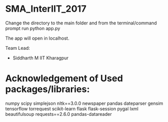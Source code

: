 # SMA_InterIIT_2017

Change the directory to the main folder and from the terminal/command prompt run python app.py

The app will open in localhost.

Team Lead:
- Siddharth M
IIT Kharagpur

# Acknowledgement of Used packages/libraries:
numpy
scipy
simplejson
nltk==3.0.0
newspaper
pandas
dateparser
gensim
tensorflow
torrequest
scikit-learn
flask
flask-session
pygal
lxml
beautifulsoup
requests==2.6.0
pandas-datareader
